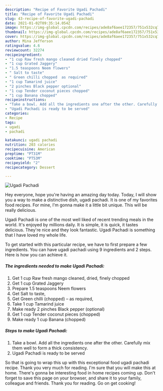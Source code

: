 ```yaml
---
description: "Recipe of Favorite Ugadi Pachadi"
title: "Recipe of Favorite Ugadi Pachadi"
slug: 43-recipe-of-favorite-ugadi-pachadi
date: 2021-01-02T09:35:14.054Z
image: https://img-global.cpcdn.com/recipes/ade8af6aee172357/751x532cq70/ugadi-pachadi-recipe-main-photo.jpg
thumbnail: https://img-global.cpcdn.com/recipes/ade8af6aee172357/751x532cq70/ugadi-pachadi-recipe-main-photo.jpg
cover: https://img-global.cpcdn.com/recipes/ade8af6aee172357/751x532cq70/ugadi-pachadi-recipe-main-photo.jpg
author: Mina Jefferson
ratingvalue: 4.6
reviewcount: 32274
recipeingredient:
- "1 cup Raw fresh mango cleaned dried finely chopped"
- "1 cup Grated Jaggery"
- "1.5 teaspoons Neem flowers"
- " Salt to taste"
- " Green chilli chopped  as required"
- "1 cup Tamarind juice"
- "2 pinches Black pepper optional"
- "1 cup Tender coconut pieces chopped"
- "1 cup Banana chopped"
recipeinstructions:
- "Take a bowl. Add all the ingredients one after the other. Carefully mix them well to form a thick consistency."
- "Ugadi Pachadi is ready to be served"
categories:
- Recipe
tags:
- ugadi
- pachadi

katakunci: ugadi pachadi 
nutrition: 203 calories
recipecuisine: American
preptime: "PT31M"
cooktime: "PT53M"
recipeyield: "2"
recipecategory: Dessert

---
```



![Ugadi Pachadi](https://img-global.cpcdn.com/recipes/ade8af6aee172357/751x532cq70/ugadi-pachadi-recipe-main-photo.jpg)

Hey everyone, hope you're having an amazing day today. Today, I will show you a way to make a distinctive dish, ugadi pachadi. It is one of my favorites food recipes. For mine, I'm gonna make it a little bit unique. This will be really delicious.



Ugadi Pachadi is one of the most well liked of recent trending meals in the world. It's enjoyed by millions daily. It is simple, it is quick, it tastes delicious. They're nice and they look fantastic. Ugadi Pachadi is something that I have loved my whole life.


To get started with this particular recipe, we have to first prepare a few ingredients. You can have ugadi pachadi using 9 ingredients and 2 steps. Here is how you can achieve it.

<!--inarticleads1-->

##### The ingredients needed to make Ugadi Pachadi:

1. Get 1 cup Raw fresh mango cleaned, dried, finely chopped
1. Get 1 cup Grated Jaggery
1. Prepare 1.5 teaspoons Neem flowers
1. Get  Salt to taste,
1. Get  Green chilli (chopped) – as required,
1. Take 1 cup Tamarind juice
1. Make ready 2 pinches Black pepper (optional)
1. Get 1 cup Tender coconut pieces (chopped)
1. Make ready 1 cup Banana (chopped)




<!--inarticleads2-->

##### Steps to make Ugadi Pachadi:

1. Take a bowl. Add all the ingredients one after the other. Carefully mix them well to form a thick consistency.
1. Ugadi Pachadi is ready to be served




So that is going to wrap this up with this exceptional food ugadi pachadi recipe. Thank you very much for reading. I'm sure that you will make this at home. There's gonna be interesting food in home recipes coming up. Don't forget to save this page on your browser, and share it to your family, colleague and friends. Thank you for reading. Go on get cooking!

